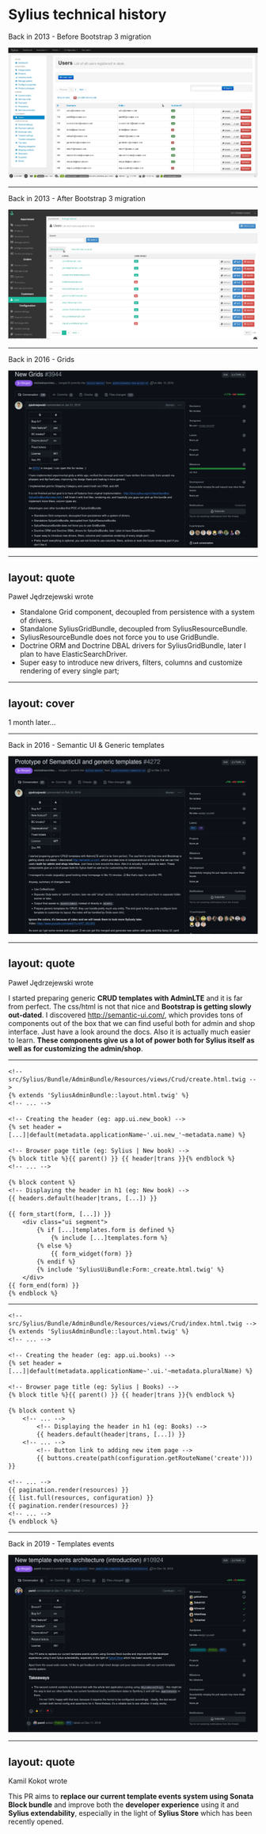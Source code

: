 # Sylius technical history

Back in 2013 - Before Bootstrap 3 migration

<!-- https://github.com/Sylius/Sylius/pull/368 -->

<img class="w-200" src="/bootstrap2-users.jpeg"/>

---

Back in 2013 - After Bootstrap 3 migration

<!-- https://github.com/Sylius/Sylius/pull/368 -->

<img class="w-200" src="/bootstrap3-users.jpeg"/>

---

Back in 2016 - Grids

<img class="w-150" src="/new_grids.png"/>


---
layout: quote
---

Paweł Jędrzejewski wrote

<v-clicks>

* Standalone Grid component, decoupled from persistence with a system of drivers.
* Standalone SyliusGridBundle, decoupled from SyliusResourceBundle.
* SyliusResourceBundle does not force you to use GridBundle.
* Doctrine ORM and Doctrine DBAL drivers for SyliusGridBundle, later I plan to have ElasticSearchDriver.
* Super easy to introduce new drivers, filters, columns and customize rendering of every single part;

</v-clicks>

---
layout: cover
---

1 month later...

---

Back in 2016 - Semantic UI & Generic templates 

<img class="w-150" src="/generic_templates.png"/>

---
layout: quote
---

Paweł Jędrzejewski wrote

I started preparing generic __CRUD templates with AdminLTE__ and it is far from perfect. 
The css/html is not that nice and __Bootstrap is getting slowly out-dated__. 
I discovered http://semantic-ui.com/, which provides tons of components out of the box that we can find useful both for admin and shop interface. 
Just have a look around the docs. 
Also it is actually much easier to learn.
__These components give us a lot of power both for Sylius itself as well as for customizing the admin/shop__.

---

```twig {all|2|5-6|8-9|13-14|16-25|18-19|21}
<!-- src/Sylius/Bundle/AdminBundle/Resources/views/Crud/create.html.twig -->
{% extends 'SyliusAdminBundle::layout.html.twig' %}
<!-- ... -->

<!-- Creating the header (eg: app.ui.new_book) -->
{% set header = [...]|default(metadata.applicationName~'.ui.new_'~metadata.name) %}

<!-- Browser page title (eg: Sylius | New book) -->
{% block title %}{{ parent() }} {{ header|trans }}{% endblock %}
<!-- ... -->

{% block content %}
<!-- Displaying the header in h1 (eg: New book) -->
{{ headers.default(header|trans, [...]) }}

{{ form_start(form, [...]) }}
    <div class="ui segment">
        {% if [...]templates.form is defined %}
            {% include [...]templates.form %}
        {% else %}
            {{ form_widget(form) }}
        {% endif %}
        {% include 'SyliusUiBundle:Form:_create.html.twig' %}
    </div>
{{ form_end(form) }}
{% endblock %}
```

---

```twig {all|2|5-6|8-9|13-14|16-17|20-22}
<!-- src/Sylius/Bundle/AdminBundle/Resources/views/Crud/index.html.twig -->
{% extends 'SyliusAdminBundle::layout.html.twig' %}
<!-- ... -->

<!-- Creating the header (eg: app.ui.books) -->
{% set header = [...]|default(metadata.applicationName~'.ui.'~metadata.pluralName) %}

<!-- Browser page title (eg: Sylius | Books) -->
{% block title %}{{ parent() }} {{ header|trans }}{% endblock %}

{% block content %}
    <!-- ... -->
        <!-- Displaying the header in h1 (eg: Books) -->
        {{ headers.default(header|trans, [...]) }}
    <!-- ... -->
        <!-- Button link to adding new item page -->
        {{ buttons.create(path(configuration.getRouteName('create'))) }}

<!-- ... -->
{{ pagination.render(resources) }}
{{ list.full(resources, configuration) }}
{{ pagination.render(resources) }}
<!-- ... -->
{% endblock %}
```


---

Back in 2019 - Templates events

<img class="w-150" src="/template_events.png"/>

---
layout: quote
---

Kamil Kokot wrote

This PR aims to __replace our current template events system using Sonata Block bundle__ and improve both the __developer experience__ using it and __Sylius extendability__, especially in the light of __Sylius Store__ which has been recently opened.
